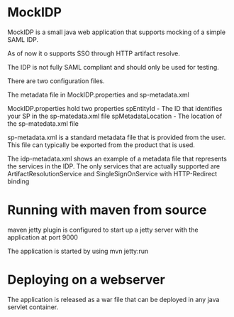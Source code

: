 MockIDP
=======

MockIDP is a small java web application that supports mocking of a simple SAML IDP.

As of now it o supports SSO through HTTP artifact resolve.

The IDP is not fully SAML compliant and should only be used for testing.

There are two configuration files. 

The metadata file in MockIDP.properties and sp-metadata.xml

MockIDP.properties hold two properties
spEntityId - The ID that identifies your SP in the sp-matedata.xml file
spMetadataLocation - The location of the sp-matedata.xml file

sp-metadata.xml is a standard metadata file that is provided from the user.
This file can typically be exported from the product that is used.


The idp-metadata.xml shows an example of a metadata file that represents the services in the IDP.
The only services that are actually supported are ArtifactResolutionService and SingleSignOnService 
with HTTP-Redirect binding

Running with maven from source
=======================

maven jetty plugin is configured to start up a jetty server with the application at port 9000

The application is started by using mvn jetty:run

Deploying on a webserver
=======================

The application is released as a war file that can be deployed in any java servlet container.


